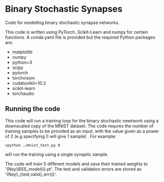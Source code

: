 # Binary Stochastic Synapses

Code for modelling binary stochastic synapse networks.

This code is written using PyTorch, Scikit-Learn and numpy for certain functions. A conda yaml file is provided but the required Python packages are:
- matplotlib
- numpy
- python=3
- scipy
- pytorch
- torchvision
- cudatoolkit=10.2
- scikit-learn
- torchaudio

## Running the code

This code will run a training loop for the binary stochastic newtwork using a downscaled copy of the MNIST dataset. The code requres the number of training samples to be provided as an input, with the value given as a power of 2 (e.g specifying 0 will give 1 sample) . For example:
```
>python ./mnist_test.py 0
```
will run the training using a single synaptic sample.

The code will train 5 different models and save their trained weights to '{Nsy}_BSS_model_{i}.pt'. The test and validation errors are stored as '{Nsy}_{test,valid}_err{i}'.
